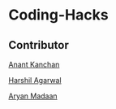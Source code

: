 # Coding-Hacks

## Contributor

[Anant Kanchan](https://github.com/anantcodes)

[Harshil Agarwal](https://github.com/Encode-pro)

[Aryan Madaan](https://github.com/aryan31107)
